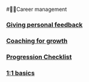 #👩‍🏫Career management

### [Giving personal feedback](report_feedback.md)
### [Coaching for growth](growth_coaching.md)
### [Progression Checklist](career_progression_checklist.md)
### [1:1 basics](1on1_basics.md)